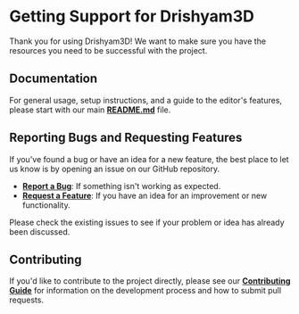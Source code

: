 # Getting Support for Drishyam3D

Thank you for using Drishyam3D! We want to make sure you have the resources you need to be successful with the project.

## Documentation

For general usage, setup instructions, and a guide to the editor's features, please start with our main **[README.md](https://github.com/KashyapRajpal/Drishyam3D/blob/main/README.md)** file.

## Reporting Bugs and Requesting Features

If you've found a bug or have an idea for a new feature, the best place to let us know is by opening an issue on our GitHub repository.

-   **[Report a Bug](https://github.com/KashyapRajpal/Drishyam3D/issues/new?template=bug_report.md)**: If something isn't working as expected.
-   **[Request a Feature](https://github.com/KashyapRajpal/Drishyam3D/issues/new?template=feature_request.md)**: If you have an idea for an improvement or new functionality.

Please check the existing issues to see if your problem or idea has already been discussed.

## Contributing

If you'd like to contribute to the project directly, please see our **[Contributing Guide](https://github.com/KashyapRajpal/Drishyam3D/blob/main/CONTRIBUTING.md)** for information on the development process and how to submit pull requests.